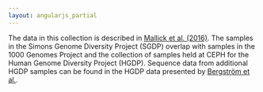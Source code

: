 ```yaml
---
layout: angularjs_partial
---
```


The data in this collection is described in [Mallick et al. (2016)](https://www.nature.com/articles/nature18964). The samples in the Simons Genome Diversity Project (SGDP) overlap with samples in the 1000 Genomes Project and the collection of samples held at CEPH for the Human Genome Diversity Project (HGDP). Sequence data from additional HGDP samples can be found in the HGDP data presented by [Bergström et al.](/data-portal/data-collection/hgdp).

